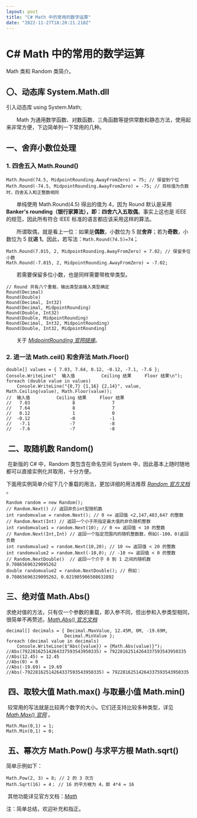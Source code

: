 ```yaml
---
layout: post
title: "C# Math 中的常用的数学运算"
date: "2022-11-27T18:20:21.218Z"
---
```

C# Math 中的常用的数学运算
=================

Math 类和 Random 类简介。

〇、动态库 System.Math.dll
---------------------

引入动态库 using System.Math;

  Math 为通用数学函数、对数函数、三角函数等提供常数和静态方法，使用起来非常方便，下边简单列一下常用的几种。

一、舍弃小数位处理
---------

### 1\. 四舍五入 Math.Round()

    Math.Round(74.5, MidpointRounding.AwayFromZero) = 75; // 保留到个位
    Math.Round(-74.5, MidpointRounding.AwayFromZero) = -75; // 目标值为负数时，四舍五入和正整数相同

  单纯使用 Math.Round(4.5) 得出的值为 4，因为 Round 默认是采用 **Banker's rounding（银行家算法），即：四舍六入五取偶**。事实上这也是 IEEE 的规范，因此所有符合 IEEE 标准的语言都应该采用这样的算法。

  所谓取偶，就是看上一位：如果是**偶数**，小数位为 5 就**舍弃**；若为**奇数**，小数位为 5 就**进 1**。因此，若写法：`Math.Round(74.5)=74`；

    Math.Round(7.015, 2, MidpointRounding.AwayFromZero) = 7.02; // 保留多位小数
    Math.Round(-7.015, 2, MidpointRounding.AwayFromZero) = -7.02;

  若需要保留多位小数，也是同样需要带枚举类型。

    // Round 共有八个重载，输出类型由输入类型确定
    Round(Decimal)
    Round(Double)
    Round(Decimal, Int32)
    Round(Decimal, MidpointRounding)
    Round(Double, Int32)
    Round(Double, MidpointRounding)
    Round(Decimal, Int32, MidpointRounding)
    Round(Double, Int32, MidpointRounding)

  关于 _[MidpointRounding 官网链接](https://learn.microsoft.com/zh-cn/dotnet/api/system.midpointrounding?view=net-6.0 "MidpointRounding 官网链接")_。

### 2\. 进一法 Math.ceil() 和舍弃法 Math.Floor()

    double[] values = { 7.03, 7.64, 0.12, -0.12, -7.1, -7.6 };
    Console.WriteLine("  输入值          Ceiling 结果     Floor 结果\n");
    foreach (double value in values)
        Console.WriteLine("{0,7} {1,16} {2,14}", value, Math.Ceiling(value), Math.Floor(value));
    //  输入值          Ceiling 结果     Floor 结果
    //   7.03                8              7
    //   7.64                8              7
    //   0.12                1              0
    //  -0.12               -0             -1
    //   -7.1               -7             -8
    //   -7.6               -7             -8

 二、取随机数 Random()
----------------

 在新版的 C# 中，Random 类包含在命名空间 System 中，因此基本上随时随地都可以直接实例化并取用，十分方便。

下面用实例简单介绍下几个重载的用法，更加详细的用法推荐 _[Random 官方文档](https://learn.microsoft.com/en-us/dotnet/api/system.random?view=net-7.0 "Random 官方文档")_ 。

    Random random = new Random();
    // Random.Next() // 返回非负int型随机数
    int randomvalue = random.Next(); // 0 <= 返回值 <2,147,483,647 的整数
    // Random.Next(Int) // 返回一个小于所指定最大值的非负随机整数
    int randomvalue1 = random.Next(10); // 0 <= 返回值 < 10 的整数
    // Random.Next(Int,Int) // 返回一个指定范围内的随机整数数，例如(-100，0)返回负数
    int randomvalue2 = random.Next(10,20); // 10 <= 返回值 < 20 的整数
    int randomvalue2 = random.Next(-10,0); // -10 <= 返回值 < 0 的整数
    // Random.NextDouble()  // 返回一个介于 0 到 1 之间的随机数 0.70865696329095262
    double randomvalue2 = random.NextDouble(); // 例如：0.70865696329095262、0.021905906508632892

三、绝对值 Math.Abs()
----------------

求绝对值的方法，只有仅一个参数的重载，即入参不同，但出参和入参类型相同，很简单不再赘述。_[Math.Abs() 官方文档](https://learn.microsoft.com/en-us/dotnet/api/system.math.abs?view=net-7.0 "Math.Abs() 官方文档")_

    decimal[] decimals = { Decimal.MaxValue, 12.45M, 0M, -19.69M,
                          Decimal.MinValue };
    foreach (decimal value in decimals)
        Console.WriteLine($"Abs({value}) = {Math.Abs(value)}");
    //Abs(79228162514264337593543950335) = 79228162514264337593543950335
    //Abs(12.45) = 12.45
    //Abs(0) = 0
    //Abs(-19.69) = 19.69
    //Abs(-79228162514264337593543950335) = 79228162514264337593543950335

 四、取较大值 Math.max() 与取最小值 Math.min()
-----------------------------------

 较常用的写法就是比较两个数字的大小。它们还支持比较多种类型，详见 _[Math.Max() 官网](https://learn.microsoft.com/en-us/dotnet/api/system.math.max?view=net-7.0 "Math.Max() 官网")_ 。

    Math.Max(0,1) = 1;
    Math.Min(0,1) = 0;

 五、幂次方 Math.Pow() 与求平方根 Math.sqrt()
-----------------------------------

简单示例如下：

    Math.Pow(2, 3) = 8; // 2 的 3 次方
    Math.Sqrt(16) = 4； // 16 的平方根为 4，即 4*4 = 16

 其他功能详见官方文档：_[Math](https://learn.microsoft.com/en-us/dotnet/api/system.math?view=net-7.0 "Math")_

注：简单总结，欢迎补充和指正。
